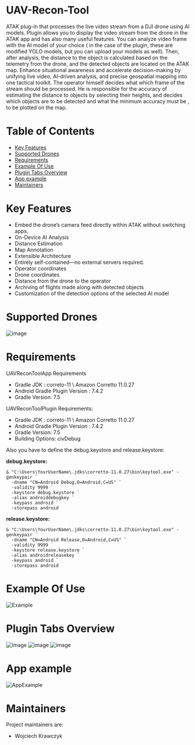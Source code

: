 # UAV-Recon-Tool
ATAK plug-in that processes the live video stream from a DJI drone using AI models. 
Plugin allows you to display the video stream from the drone in the ATAK app and has also many useful features.
You can analyze video frame with the AI model of your choice ( in the case of the plugin, these are modified YOLO models, but you can upload your models as well).
Then, after analysis, the distance to the object is calculated based on the telemetry from the drone, and the detected objects are located on the ATAK map. 
Enhance situational awareness and accelerate decision-making by unifying live video, AI-driven analysis, and precise geospatial mapping into one tactical toolkit. The operator himself decides what which frame of the stream should be processed. He is responsible for the accuracy of estimating the distance to objects by selecting their heights, and decides which objects are to be detected and what the minimum accuracy must be , to be plotted on the map.


# Table of Contents
- [Key Features](#Key-Features)
- [Supported Drones](#Supported-Drones)
- [Requirements](#Requirements)
- [Example Of Use](#Example-Of-Use)
- [Plugin Tabs Overview](#Plugin-Tabs-Overview)
- [App example](#App-example)
- [Maintainers](#Maintainers)

# Key Features
- Embed the drone’s camera feed directly within ATAK without switching apps.
- On-Device AI Analysis
- Distance Estimation
- Map Annotation
- Extensible Architecture
- Entirely self-contained—no external servers required.
- Operator coordinates
- Drone coordinates
- Distance from the drone to the operator
- Archiving of flights made along with detected objects
- Customization of the detection options of the selected AI model

# Supported Drones
![image](https://github.com/user-attachments/assets/a3145583-e01d-4f9f-9a52-827c33d0abe9)


# Requirements

  UAVReconToolApp Requirements
  -	Gradle JDK : correto-11 \ Amazon Corretto 11.0.27
  -	Android Gradle Plugin Version : 7.4.2
  -	Gradle Version: 7.5
    
  UAVReconToolPlugin Requirements:
  - Gradle JDK : correto-11 \ Amazon Corretto 11.0.27
  - Android Gradle Plugin Version : 7.4.2
  - Gradle Version: 7.5
  - Building Options: civDebug

Also you have to define the debug.keystore and release.keystore:

**debug.keystore:**
```
& "C:\Users\YourUserName\.jdks\corretto-11.0.27\bin\keytool.exe" -genkeypair `
  -dname "CN=Android Debug,O=Android,C=US" `
  -validity 9999 `
  -keystore debug.keystore `
  -alias androiddebugkey `
  -keypass android `
  -storepass android
```
**release.keystore:**
```
& "C:\Users\YourUserName\.jdks\corretto-11.0.27\bin\keytool.exe" -genkeypair `
  -dname "CN=Android Release,O=Android,C=US" `
  -validity 9999 `
  -keystore release.keystore `
  -alias androidreleasekey `
  -keypass android `
  -storepass android
```

    
# Example Of Use
![Example](https://github.com/user-attachments/assets/1a476412-a710-49bf-afcd-595862f3cfcb)


# Plugin Tabs Overview
![image](https://github.com/user-attachments/assets/68e8cf2b-8cc0-49d5-a395-ea00de2d2497)
![image](https://github.com/user-attachments/assets/b69b4b44-c8f5-4321-b451-57b798d3197c)
![image](https://github.com/user-attachments/assets/46af7cec-1e50-4be1-9bc2-f35ae3430a99)

# App example
![AppExample](https://github.com/user-attachments/assets/b6e95847-379f-4c53-a4e1-fa731f7365b2)

# Maintainers
Project maintainers are:
- Wojciech Krawczyk






